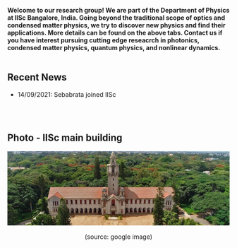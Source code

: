 **Welcome to our research group! We are part of the Department of Physics at IISc Bangalore, India. Going beyond the traditional scope of optics and condensed matter physics, we try to discover new physics and find their applications. More details can be found on the above tabs. Contact us if you have interest pursuing cutting edge reseacrch in photonics, condensed matter physics, quantum physics, and nonlinear dynamics.** <br/><br/>


## Recent News
  - 14/09/2021: Sebabrata joined IISc 

<br/><br/>

## Photo - IISc main building
<p align="center">
<img src="imageN/IIScBangalore.jpeg" width="670"/>
</p>

<p align="center">
(source: google image)
</p>
